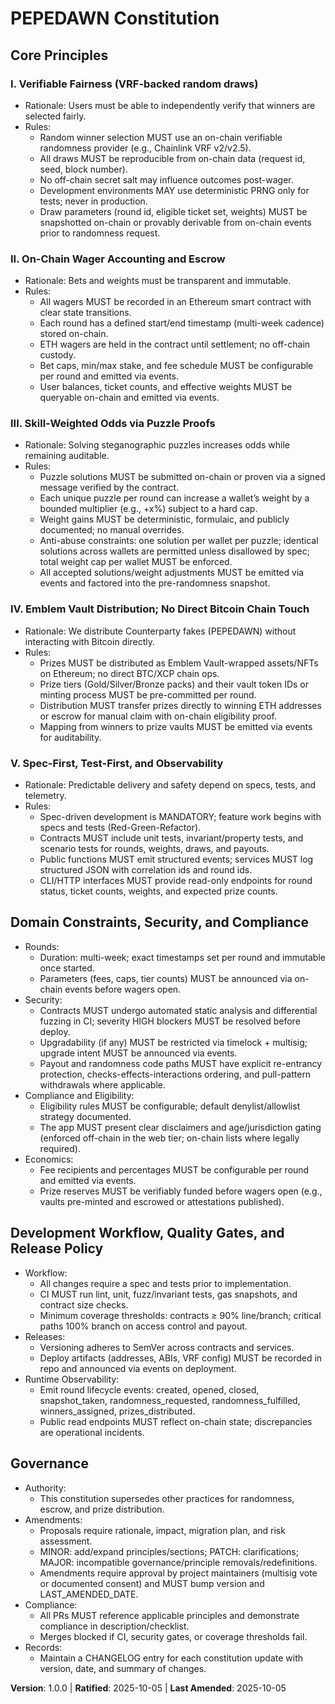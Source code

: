<!--
Sync Impact Report
- Version: new 1.0.0 (initial adoption)
- Modified principles: N/A (initial)
- Added sections: Domain Constraints, Security, and Compliance; Development Workflow, Quality Gates, and Release Policy
- Removed sections: None
- Templates requiring updates:
  - ✅ .specify/templates/plan-template.md
  - ✅ .specify/templates/spec-template.md
  - ✅ .specify/templates/tasks-template.md
  - ⚠ .specify/templates/commands/*.md (not present)
- Follow-ups: None
-->

# PEPEDAWN Constitution

## Core Principles

### I. Verifiable Fairness (VRF-backed random draws)
- Rationale: Users must be able to independently verify that winners are selected fairly.
- Rules:
  - Random winner selection MUST use an on-chain verifiable randomness provider (e.g., Chainlink VRF v2/v2.5).
  - All draws MUST be reproducible from on-chain data (request id, seed, block number).
  - No off-chain secret salt may influence outcomes post-wager.
  - Development environments MAY use deterministic PRNG only for tests; never in production.
  - Draw parameters (round id, eligible ticket set, weights) MUST be snapshotted on-chain or provably derivable from on-chain events prior to randomness request.

### II. On-Chain Wager Accounting and Escrow
- Rationale: Bets and weights must be transparent and immutable.
- Rules:
  - All wagers MUST be recorded in an Ethereum smart contract with clear state transitions.
  - Each round has a defined start/end timestamp (multi-week cadence) stored on-chain.
  - ETH wagers are held in the contract until settlement; no off-chain custody.
  - Bet caps, min/max stake, and fee schedule MUST be configurable per round and emitted via events.
  - User balances, ticket counts, and effective weights MUST be queryable on-chain and emitted via events.

### III. Skill-Weighted Odds via Puzzle Proofs
- Rationale: Solving steganographic puzzles increases odds while remaining auditable.
- Rules:
  - Puzzle solutions MUST be submitted on-chain or proven via a signed message verified by the contract.
  - Each unique puzzle per round can increase a wallet’s weight by a bounded multiplier (e.g., +x%) subject to a hard cap.
  - Weight gains MUST be deterministic, formulaic, and publicly documented; no manual overrides.
  - Anti-abuse constraints: one solution per wallet per puzzle; identical solutions across wallets are permitted unless disallowed by spec; total weight cap per wallet MUST be enforced.
  - All accepted solutions/weight adjustments MUST be emitted via events and factored into the pre-randomness snapshot.

### IV. Emblem Vault Distribution; No Direct Bitcoin Chain Touch
- Rationale: We distribute Counterparty fakes (PEPEDAWN) without interacting with Bitcoin directly.
- Rules:
  - Prizes MUST be distributed as Emblem Vault-wrapped assets/NFTs on Ethereum; no direct BTC/XCP chain ops.
  - Prize tiers (Gold/Silver/Bronze packs) and their vault token IDs or minting process MUST be pre-committed per round.
  - Distribution MUST transfer prizes directly to winning ETH addresses or escrow for manual claim with on-chain eligibility proof.
  - Mapping from winners to prize vaults MUST be emitted via events for auditability.

### V. Spec-First, Test-First, and Observability
- Rationale: Predictable delivery and safety depend on specs, tests, and telemetry.
- Rules:
  - Spec-driven development is MANDATORY; feature work begins with specs and tests (Red-Green-Refactor).
  - Contracts MUST include unit tests, invariant/property tests, and scenario tests for rounds, weights, draws, and payouts.
  - Public functions MUST emit structured events; services MUST log structured JSON with correlation ids and round ids.
  - CLI/HTTP interfaces MUST provide read-only endpoints for round status, ticket counts, weights, and expected prize counts.

## Domain Constraints, Security, and Compliance

- Rounds:
  - Duration: multi-week; exact timestamps set per round and immutable once started.
  - Parameters (fees, caps, tier counts) MUST be announced via on-chain events before wagers open.
- Security:
  - Contracts MUST undergo automated static analysis and differential fuzzing in CI; severity HIGH blockers MUST be resolved before deploy.
  - Upgradability (if any) MUST be restricted via timelock + multisig; upgrade intent MUST be announced via events.
  - Payout and randomness code paths MUST have explicit re-entrancy protection, checks-effects-interactions ordering, and pull-pattern withdrawals where applicable.
- Compliance and Eligibility:
  - Eligibility rules MUST be configurable; default denylist/allowlist strategy documented.
  - The app MUST present clear disclaimers and age/jurisdiction gating (enforced off-chain in the web tier; on-chain lists where legally required).
- Economics:
  - Fee recipients and percentages MUST be configurable per round and emitted via events.
  - Prize reserves MUST be verifiably funded before wagers open (e.g., vaults pre-minted and escrowed or attestations published).

## Development Workflow, Quality Gates, and Release Policy

- Workflow:
  - All changes require a spec and tests prior to implementation.
  - CI MUST run lint, unit, fuzz/invariant tests, gas snapshots, and contract size checks.
  - Minimum coverage thresholds: contracts ≥ 90% line/branch; critical paths 100% branch on access control and payout.
- Releases:
  - Versioning adheres to SemVer across contracts and services.
  - Deploy artifacts (addresses, ABIs, VRF config) MUST be recorded in repo and announced via events on deployment.
- Runtime Observability:
  - Emit round lifecycle events: created, opened, closed, snapshot_taken, randomness_requested, randomness_fulfilled, winners_assigned, prizes_distributed.
  - Public read endpoints MUST reflect on-chain state; discrepancies are operational incidents.

## Governance

- Authority:
  - This constitution supersedes other practices for randomness, escrow, and prize distribution.
- Amendments:
  - Proposals require rationale, impact, migration plan, and risk assessment.
  - MINOR: add/expand principles/sections; PATCH: clarifications; MAJOR: incompatible governance/principle removals/redefinitions.
  - Amendments require approval by project maintainers (multisig vote or documented consent) and MUST bump version and LAST_AMENDED_DATE.
- Compliance:
  - All PRs MUST reference applicable principles and demonstrate compliance in description/checklist.
  - Merges blocked if CI, security gates, or coverage thresholds fail.
- Records:
  - Maintain a CHANGELOG entry for each constitution update with version, date, and summary of changes.

**Version**: 1.0.0 | **Ratified**: 2025-10-05 | **Last Amended**: 2025-10-05